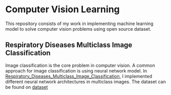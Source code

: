 # **Computer Vision Learning**

This repository consists of my work in implementing machine learning model to solve computer vision problems using open source dataset.

## Respiratory Diseases Multiclass Image Classification 

Image classification is the core problem in computer vision. A common approach for image classification is using neural network model. In [Respiratory_Diseases_Multiclass_Image_Classification](https://github.com/Arrizky0911/computer-vision-learning/blob/main/Respiratory_Diseases_Multiclass_Image_Classification.ipynb), I implemented different neural network architectures in multiclass images. The dataset can be found on [dataset](https://www.kaggle.com/datasets/pranavraikokte/covid19-image-dataset)



